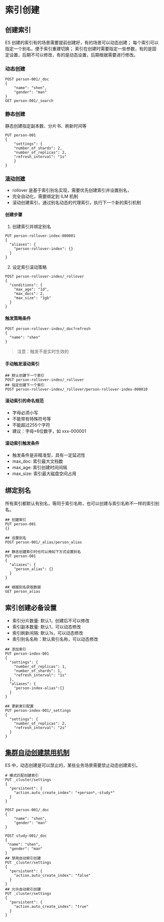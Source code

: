 
# 索引创建

## 创建索引

ES 创建的索引有的场景需要提前创建好，有的场景可以动态创建；
每个索引可以指定一个别名，便于索引重建切换；
索引在创建时需要指定一些参数，有的是固定设置，后期不可以修改，有的是动态设置，后期根据需要进行修改。


### 动态创建
```
POST person-001/_doc
{
    "name": "shen",
    "gender": "man"
}
GET person-001/_search
```

### 静态创建

静态创建指定副本数、分片书、刷新时间等

```
PUT person-001
{
    "settings": {
    "number_of_shards": 2, 
    "number_of_replicas": 2,
    "refresh_interval": "1s"
    }
}
```

### [滚动创建](https://www.elastic.co/guide/en/elasticsearch/reference/7.11/indices-rollover-index.html#indices-rollover-index)

- rollover 是基于索引别名实现，需要优先创建索引并设置别名，
- 完全自动化，需要绑定到 ILM 机制
- 滚动创建索引，通过别名动态的代理索引，执行下一个新的索引机制


#### 创建步骤
1. 创建索引并绑定别名

```
PUT person-rollover-index-000001
{
  "aliases": {
    "person-rollover-index": {}
  }
}
```

2. 设定索引滚动策略

```
POST person-rollover-index/_rollover
{
  "conditions": {
    "max_age": "1d",
    "max_docs": 2,
    "max_size": "1gb"
  }
}
```

#### 触发策略条件

```
POST person-rollover-index/_doc?refresh
{
  "name": "shen"
}
```

> 注意：触发不是实时生效的

#### 手动触发滚动索引

```
## 默认创建下一个索引
POST person-rollover-index/_rollover
## 指定创建下一个索引
POST person-rollover-index/_rollover/person-rollover-index-000010
```

#### 滚动索引的命名规范
- 字母必须小写
- 不能带有特殊符号等
- 不能超过255个字符
- 建议：字母+6位数字，如 xxx-000001

#### 滚动索引触发条件
- 触发条件是非精准型，具有一定延迟性
- max_doc: 索引最大文档数
- max_age: 索引创建时间间隔
- max_size: 索引最大磁盘空间占用





## 绑定别名

所有索引都默认有别名，等同于索引名称，也可以创建与索引名称不一样的索引别名。

```
## 创建索引
PUT person-001
{}

## 设置别名
POST person-001/_alias/person_alias

## 静态创建索引时也可以用如下方式设置别名
PUT person-001
{
  "aliases": {
    "person_alias": {}
  }
}

## 根据别名获取数据
GET person_alias
```



## 索引创建必备设置

- 索引分片数量: 默认1，创建后不可以修改
- 索引副本数量: 默认1，可以动态修改
- 索引刷新间隔: 默认1s，可以动态修改
- 索引别名名称：默认索引名称，可以动态修改



```
## 添加索引
PUT person-index-001
{
  "settings": {
    "number_of_replicas": 1,
    "number_of_shards": 1,
    "refresh_interval": "1s"
  }, 
  "aliases": {
    "person-index-alias":{}
  }
}

## 更新索引配置
PUT person-index-001/_settings
{
  "settings": {
    "number_of_replicas": 2,
    "refresh_interval": "2s"
  }
}
```



## [集群自动创建禁用机制](https://www.elastic.co/guide/en/elasticsearch/reference/8.5/docs-index_.html#index-creation)



ES 中，动态创建是可以禁止的，某些业务场景需要禁止动态创建索引。



```
# 模式匹配创建索引
PUT _cluster/settings
{
  "persistent": {
    "action.auto_create_index": "+person*,-study*" 
  }
}

POST person-001/_doc
{
    "name": "shen",
    "gender": "man"
}

POST study-001/_doc
{
 "name": "shen",
  "gender": "man"
}
## 禁用自动索引创建
PUT _cluster/settings
{
  "persistent": {
    "action.auto_create_index": "false" 
  }
}
## 允许自动索引创建
PUT _cluster/settings
{
  "persistent": {
    "action.auto_create_index": "true" 
  }
}

```

